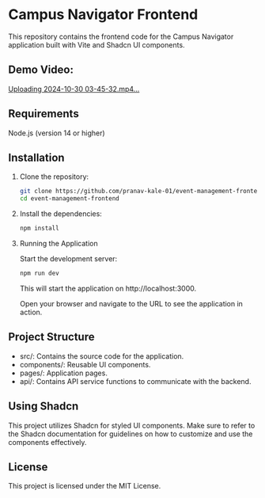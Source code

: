 

# Campus Navigator Frontend

   This repository contains the frontend code for the Campus Navigator application built with Vite and Shadcn UI components.

   ## Demo Video: 

   [Uploading 2024-10-30 03-45-32.mp4…](https://github.com/user-attachments/assets/7a46bd9b-ce9d-4412-904b-1dac9392b2b6)

## Requirements
   Node.js (version 14 or higher)
   
## Installation
   
   1. Clone the repository:
      
      ```bash
      git clone https://github.com/pranav-kale-01/event-management-frontend
      cd event-management-frontend
      ```
      
   2. Install the dependencies:

      ```bash
      npm install
      ```
      
   3. Running the Application

      Start the development server:

         ```bash
         npm run dev
         ```

      This will start the application on http://localhost:3000.

      Open your browser and navigate to the URL to see the application in action.

## Project Structure
   
   * src/: Contains the source code for the application.
   * components/: Reusable UI components.
   * pages/: Application pages.
   * api/: Contains API service functions to communicate with the backend.


## Using Shadcn

   This project utilizes Shadcn for styled UI components. Make sure to refer to the Shadcn documentation for guidelines on how to customize and use the components effectively.

## License
   
   This project is licensed under the MIT License.
